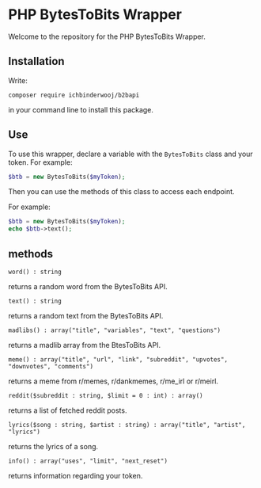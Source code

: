 # PHP BytesToBits Wrapper

Welcome to the repository for the PHP BytesToBits Wrapper.

## Installation

Write:

```
composer require ichbinderwooj/b2bapi
```

in your command line to install this package.

## Use

To use this wrapper, declare a variable with the `BytesToBits` class and your token. For example:

```php
$btb = new BytesToBits($myToken);
```

Then you can use the methods of this class to access each endpoint.

For example:

```php
$btb = new BytesToBits($myToken);
echo $btb->text();
```

## methods

`word() : string`

returns a random word from the BytesToBits API.

`text() : string`

returns a random text from the BytesToBits API.

`madlibs() : array("title", "variables", "text", "questions")`

returns a madlib array from the BtesToBits API.

`meme() : array("title", "url", "link", "subreddit", "upvotes", "downvotes", "comments")`

returns a meme from r/memes, r/dankmemes, r/me_irl or r/meirl.

`reddit($subreddit : string, $limit = 0 : int) : array()`

returns a list of fetched reddit posts.

`lyrics($song : string, $artist : string) : array("title", "artist", "lyrics")`

returns the lyrics of a song.

`info() : array("uses", "limit", "next_reset")`

returns information regarding your token.